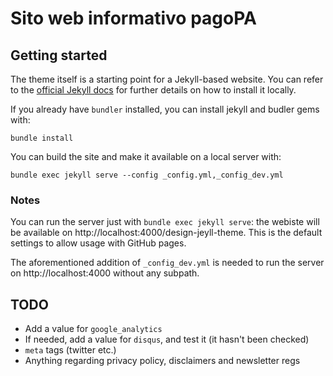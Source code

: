 # Sito web informativo pagoPA

## Getting started

The theme itself is a starting point for a Jekyll-based website. You can refer to the [official Jekyll docs](https://jekyllrb.com/docs/) for further details on how to install it locally.

If you already have `bundler` installed, you can install jekyll and budler gems with:

`bundle install`

You can build the site and make it available on a local server with:

`bundle exec jekyll serve --config _config.yml,_config_dev.yml`

### Notes

You can run the server just with `bundle exec jekyll serve`: the webiste will be available on http://localhost:4000/design-jeyll-theme. This is the default settings to allow usage with GitHub pages.

The aforementioned addition of `_config_dev.yml` is needed to run the server on http://localhost:4000 without any subpath.

## TODO

* Add a value for `google_analytics`
* If needed, add a value for `disqus`, and test it (it hasn't been checked)
* `meta` tags (twitter etc.)
* Anything regarding privacy policy, disclaimers and newsletter regs
